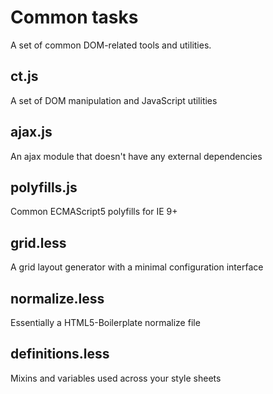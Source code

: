 Common tasks
===========
A set of common DOM-related tools and utilities. 

ct.js
-----
A set of DOM manipulation and JavaScript utilities

ajax.js
-------
An ajax module that doesn't have any external dependencies

polyfills.js
-----------
Common ECMAScript5 polyfills for IE 9+

grid.less
---------
A grid layout generator with a minimal configuration interface

normalize.less
--------------
Essentially a HTML5-Boilerplate normalize file

definitions.less
----------------
Mixins and variables used across your style sheets 
